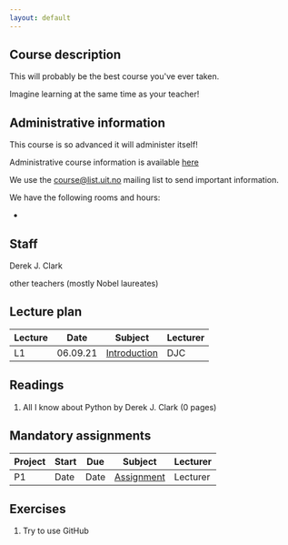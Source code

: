 ```yaml
---
layout: default
---
```

## Course description

This will probably be the best course you've ever taken.

Imagine learning at the same time as your teacher!

## Administrative information

This course is so advanced it will administer itself!

Administrative course information is available [here](URL)

We use the [course@list.uit.no](https://list.uit.no/sympa/info/course) mailing list to send important information.

We have the following rooms and hours:

*

## Staff

Derek J. Clark

other teachers (mostly Nobel laureates)

## Lecture plan

| Lecture   	| Date		    | Subject	  | Lecturer |
|-----------|-----------|-----------|----------|
| L1  | 06.09.21 | [Introduction](lectures/01-introduction.pptx) | DJC |

## Readings

1. All I know about Python by Derek J. Clark (0 pages)

## Mandatory assignments

| Project |	Start      | Due     | Subject | Lecturer |
|---------|------------|---------|----------|---------|
| P1 	    | Date       | Date     | [Assignment](URL) | Lecturer

## Exercises

1. Try to use GitHub
